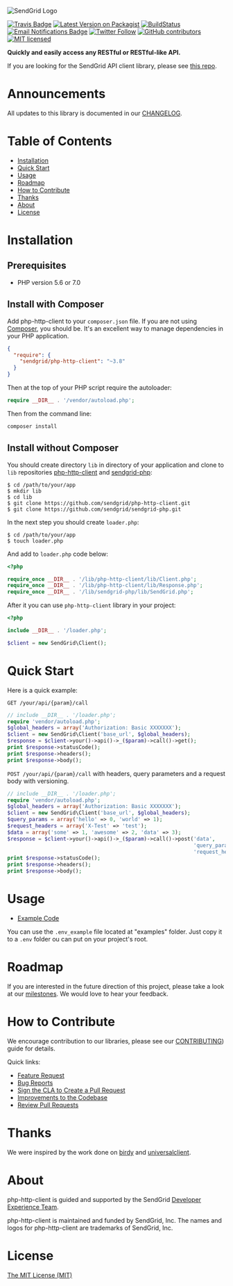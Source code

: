 ![SendGrid Logo](https://uiux.s3.amazonaws.com/2016-logos/email-logo%402x.png)

[![Travis Badge](https://travis-ci.org/sendgrid/php-http-client.svg?branch=master)](https://travis-ci.org/sendgrid/php-http-client)
[![Latest Version on Packagist](https://img.shields.io/packagist/v/sendgrid/php-http-client.svg?style=flat-square)](https://packagist.org/packages/sendgrid/php-http-client)
[![BuildStatus](https://travis-ci.org/sendgrid/php-http-client.svg?branch=master)](https://travis-ci.org/sendgrid/php-http-client)
[![Email Notifications Badge](https://dx.sendgrid.com/badge/php)](https://dx.sendgrid.com/newsletter/php)
[![Twitter Follow](https://img.shields.io/twitter/follow/sendgrid.svg?style=social&label=Follow)](https://twitter.com/sendgrid)
[![GitHub contributors](https://img.shields.io/github/contributors/sendgrid/php-http-client.svg)](https://github.com/sendgrid/php-http-client/graphs/contributors)
[![MIT licensed](https://img.shields.io/badge/license-MIT-blue.svg)](./LICENSE.txt)

**Quickly and easily access any RESTful or RESTful-like API.**

If you are looking for the SendGrid API client library, please see [this repo](https://github.com/sendgrid/sendgrid-php).

# Announcements

All updates to this library is documented in our [CHANGELOG](https://github.com/sendgrid/php-http-client/blob/master/CHANGELOG.md).

# Table of Contents
- [Installation](#installation)
- [Quick Start](#quick-start)
- [Usage](#usage)
- [Roadmap](#roadmap)
- [How to Contribute](#contribute)
- [Thanks](#thanks)
- [About](#about)
- [License](#license)

<a name="installation"></a>
# Installation

## Prerequisites

- PHP version 5.6 or 7.0

## Install with Composer

Add php-http-client to your `composer.json` file. If you are not using [Composer](http://getcomposer.org), you should be. It's an excellent way to manage dependencies in your PHP application.

```json
{
  "require": {
    "sendgrid/php-http-client": "~3.8"
  }
}
```

Then at the top of your PHP script require the autoloader:

```php
require __DIR__ . '/vendor/autoload.php';
```

Then from the command line:

```bash
composer install
```

## Install without Composer

You should create directory `lib` in directory of your application and clone to `lib` repositories [php-http-client](https://github.com/sendgrid/php-http-client.git) and [sendgrid-php](https://github.com/sendgrid/sendgrid-php.git):

```
$ cd /path/to/your/app
$ mkdir lib
$ cd lib
$ git clone https://github.com/sendgrid/php-http-client.git
$ git clone https://github.com/sendgrid/sendgrid-php.git
```

In the next step you should create `loader.php`:

```
$ cd /path/to/your/app
$ touch loader.php
```

And add to `loader.php` code below:

```php
<?php

require_once __DIR__ . '/lib/php-http-client/lib/Client.php';
require_once __DIR__ . '/lib/php-http-client/lib/Response.php';
require_once __DIR__ . '/lib/sendgrid-php/lib/SendGrid.php';

```

After it you can use `php-http-client` library in your project:

```php
<?php

include __DIR__ . '/loader.php';

$client = new SendGrid\Client();
```

<a name="quick-start"></a>
# Quick Start

Here is a quick example:

`GET /your/api/{param}/call`

```php
// include __DIR__ . '/loader.php';
require 'vendor/autoload.php';
$global_headers = array('Authorization: Basic XXXXXXX');
$client = new SendGrid\Client('base_url', $global_headers);
$response = $client->your()->api()->_($param)->call()->get();
print $response->statusCode();
print $response->headers();
print $response->body();
```

`POST /your/api/{param}/call` with headers, query parameters and a request body with versioning.

```php
// include __DIR__ . '/loader.php';
require 'vendor/autoload.php';
$global_headers = array('Authorization: Basic XXXXXXX');
$client = new SendGrid\Client('base_url', $global_headers);
$query_params = array('hello' => 0, 'world' => 1);
$request_headers = array('X-Test' => 'test');
$data = array('some' => 1, 'awesome' => 2, 'data' => 3);
$response = $client->your()->api()->_($param)->call()->post('data',
                                                            'query_params',
                                                            'request_headers');
print $response->statusCode();
print $response->headers();
print $response->body();
```

<a name="usage"></a>
# Usage

- [Example Code](https://github.com/sendgrid/php-http-client/tree/master/examples)

You can use the ```.env_example``` file located at "examples" folder. Just copy it to a ```.env``` folder ou can put on your project's root.

<a name="roadmap"></a>
# Roadmap

If you are interested in the future direction of this project, please take a look at our [milestones](https://github.com/sendgrid/php-http-client/milestones). We would love to hear your feedback.

<a name="contribute"></a>
# How to Contribute

We encourage contribution to our libraries, please see our [CONTRIBUTING](https://github.com/sendgrid/php-http-client/blob/master/CONTRIBUTING.md)) guide for details.

Quick links:

- [Feature Request](https://github.com/sendgrid/php-http-client/blob/master/CONTRIBUTING.md#feature-request)
- [Bug Reports](https://github.com/sendgrid/php-http-client/blob/master/CONTRIBUTING.md#submit-a-bug-report)
- [Sign the CLA to Create a Pull Request](https://github.com/sendgrid/php-http-client/blob/master/CONTRIBUTING.md#cla)
- [Improvements to the Codebase](https://github.com/sendgrid/php-http-client/blob/master/CONTRIBUTING.md#improvements-to-the-codebase)
- [Review Pull Requests](https://github.com/sendgrid/php-http-client/blob/master/CONTRIBUTING.md#code-reviews)

<a name="thanks"></a>
# Thanks

We were inspired by the work done on [birdy](https://github.com/inueni/birdy) and [universalclient](https://github.com/dgreisen/universalclient).

<a name="about"></a>
# About

php-http-client is guided and supported by the SendGrid [Developer Experience Team](mailto:dx@sendgrid.com).

php-http-client is maintained and funded by SendGrid, Inc. The names and logos for php-http-client are trademarks of SendGrid, Inc.

<a name="license"></a>
# License
[The MIT License (MIT)](LICENSE.txt)
